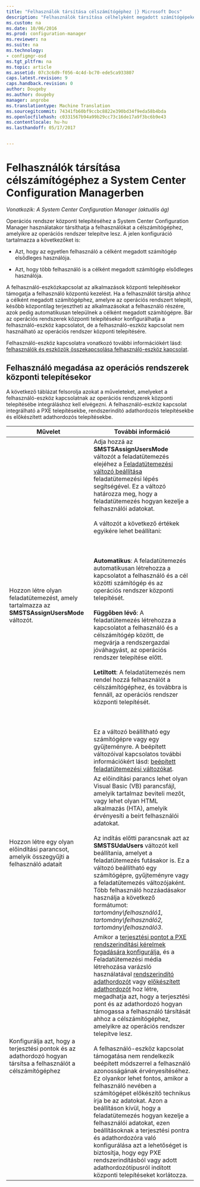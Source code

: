 ```yaml
---
title: "Felhasználók társítása célszámítógéphez |} Microsoft Docs"
description: "Felhasználók társítása célhelyként megadott számítógépeken, operációs rendszerek központi telepítésekor a System Center Configuration Manager konfigurálása."
ms.custom: na
ms.date: 10/06/2016
ms.prod: configuration-manager
ms.reviewer: na
ms.suite: na
ms.technology:
- configmgr-osd
ms.tgt_pltfrm: na
ms.topic: article
ms.assetid: 07c3c6d9-f056-4c4d-bc70-ede5ca933807
caps.latest.revision: 9
caps.handback.revision: 0
author: Dougeby
ms.author: dougeby
manager: angrobe
ms.translationtype: Machine Translation
ms.sourcegitcommit: 74341fb60bf9ccbc8822e390bd34f9eda58b4bda
ms.openlocfilehash: c0331567b94a99b29cc73c16de17a9f3bc6b9e43
ms.contentlocale: hu-hu
ms.lasthandoff: 05/17/2017


---
```

# <a name="associate-users-with-a-destination-computer-in-system-center-configuration-manager"></a>Felhasználók társítása célszámítógéphez a System Center Configuration Managerben

*Vonatkozik: A System Center Configuration Manager (aktuális ág)*

Operációs rendszer központi telepítéséhez a System Center Configuration Manager használatakor társíthatja a felhasználókat a célszámítógéphez, amelyikre az operációs rendszer telepítve lesz. A jelen konfiguráció tartalmazza a következőket is:  

-   Azt, hogy az egyetlen felhasználó a célként megadott számítógép elsődleges használója.  

-   Azt, hogy több felhasználó is a célként megadott számítógép elsődleges használója.  

 A felhasználó-eszközkapcsolat az alkalmazások központi telepítésekor támogatja a felhasználó központú kezelést. Ha a felhasználót társítja ahhoz a célként megadott számítógéphez, amelyre az operációs rendszert telepíti, később központilag terjesztheti az alkalmazásokat a felhasználó részére, azok pedig automatikusan települnek a célként megadott számítógépre. Bár az operációs rendszerek központi telepítésekor konfigurálhatja a felhasználó-eszköz kapcsolatot, de a felhasználó-eszköz kapcsolat nem használható az operációs rendszer központi telepítésére.  

 Felhasználó-eszköz kapcsolatra vonatkozó további információkért lásd: [felhasználók és eszközök összekapcsolása felhasználó-eszköz kapcsolat](../../apps/deploy-use/link-users-and-devices-with-user-device-affinity.md).  

## <a name="how-to-specify-a-user-when-you-deploy-operating-systems"></a>Felhasználó megadása az operációs rendszerek központi telepítésekor  
 A következő táblázat felsorolja azokat a műveleteket, amelyeket a felhasználó-eszköz kapcsolatnak az operációs rendszerek központi telepítésébe integráláshoz kell elvégezni. A felhasználó-eszköz kapcsolat integrálható a PXE telepítésekbe, rendszerindító adathordozós telepítésekbe és előkészített adathordozós telepítésekbe.  

|Művelet|További információ|  
|------------|----------------------|  
|Hozzon létre olyan feladatütemezést, amely tartalmazza az **SMSTSAssignUsersMode** változót.|Adja hozzá az **SMSTSAssignUsersMode** változót a feladatütemezés elejéhez a [Feladatütemezési változó beállítása](../../osd/understand/task-sequence-steps.md#BKMK_SetTaskSequenceVariable) feladatütemezési lépés segítségével. Ez a változó határozza meg, hogy a feladatütemezés hogyan kezelje a felhasználói adatokat.<br /><br /> A változót a következő értékek egyikére lehet beállítani:<br /><br /> <br /><br /> **Automatikus**: A feladatütemezés automatikusan létrehozza a kapcsolatot a felhasználó és a cél közötti számítógép és az operációs rendszer központi telepítését.<br /><br /> **Függőben lévő**: A feladatütemezés létrehozza a kapcsolatot a felhasználó és a célszámítógép között, de megvárja a rendszergazdai jóváhagyást, az operációs rendszer telepítése előtt.<br /><br /> **Letiltott**: A feladatütemezés nem rendel hozzá felhasználót a célszámítógéphez, és továbbra is fennáll, az operációs rendszer központi telepítését.<br /><br /> <br /><br /> Ez a változó beállítható egy számítógépre vagy egy gyűjteményre. A beépített változóival kapcsolatos további információkért lásd: [beépített feladatütemezési változókat](../../osd/understand/task-sequence-built-in-variables.md).|  
|Hozzon létre egy olyan előindítási parancsot, amelyik összegyűjti a felhasználó adatait|Az előindítási parancs lehet olyan Visual Basic (VB) parancsfájl, amelyik tartalmaz beviteli mezőt, vagy lehet olyan HTML alkalmazás (HTA), amelyik érvényesíti a beírt felhasználói adatokat.<br /><br /> Az indítás előtti parancsnak azt az **SMSTSUdaUsers** változót kell beállítania, amelyet a feladatütemezés futásakor is. Ez a változó beállítható egy számítógépre, gyűjteményre vagy a feladatütemezés változójaként. Több felhasználó hozzáadásakor használja a következő formátumot: *tartomány\felhasználó1, tartomány\felhasználó2, tartomány\felhasználó3*.|  
|Konfigurálja azt, hogy a terjesztési pontok és az adathordozó hogyan társítsa a felhasználót a célszámítógéphez|Amikor a [terjesztési pontot a PXE rendszerindítási kérelmek fogadására konfigurálja](https://technet.microsoft.com/library/mt627944\(TechNet.10\).aspx#BKMK_PXEDistributionPoint), és a Feladatütemezési média létrehozása varázsló használatával [rendszerindító adathordozót](http://technet.microsoft.com/library/mt627921\(TechNet.10\).aspx) vagy [előkészített adathordozót](https://technet.microsoft.com/library/mt627922\(TechNet.10\).aspx) hoz létre, megadhatja azt, hogy a terjesztési pont és az adathordozó hogyan támogassa a felhasználó társítását ahhoz a célszámítógéphez, amelyikre az operációs rendszer telepítve lesz.<br /><br /> A felhasználó-eszköz kapcsolat támogatása nem rendelkezik beépített módszerrel a felhasználó azonosságának érvényesítéséhez. Ez olyankor lehet fontos, amikor a felhasználó nevében a számítógépet előkészítő technikus írja be az adatokat. Azon a beállításon kívül, hogy a feladatütemezés hogyan kezelje a felhasználói adatokat, ezen beállításoknak a terjesztési pontra és adathordozóra való konfigurálása azt a lehetőséget is biztosítja, hogy egy PXE rendszerindításból vagy adott adathordozótípusról indított központi telepítéseket korlátozza.|  

